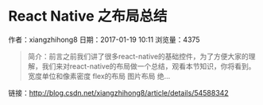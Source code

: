 # React Native 之布局总结
作者：xiangzhihong8
日期：2017-01-19 10:11
浏览量：4375
> 简介：前言之前我们讲了很多react-native的基础控件，为了方便大家的理解，我们来对react-native的布局做一个总结，观看本节知识，你将看到。
宽度单位和像素密度
flex的布局
图片布局
绝...

 链接：http://blog.csdn.net/xiangzhihong8/article/details/54588342
